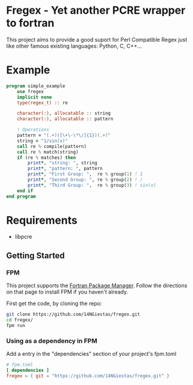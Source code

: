 # Fregex - Yet another PCRE wrapper to fortran

This project aims to provide a good suport for Perl Compatible Regex just like other 
famous existing languages: Python, C, C++...

# Example
```f90
program simple_example
    use fregex
    implicit none
    type(regex_t) :: re

    character(:), allocatable :: string
    character(:), allocatable :: pattern

    ! Operations
    pattern = "(.+)([\+\-\*\/]{1})(.+)"
    string = "1/sin(x)"
    call re % compile(pattern)
    call re % match(string)
    if (re % matches) then
        print*, "string: ", string
        print*, "pattern: ", pattern
        print*, "First Group: ",  re % group(1) ! 1
        print*, "Second Group: ", re % group(2) ! /
        print*, "Third Group: ",  re % group(3) ! sin(x)
    end if
end program
```

# Requirements
- libpcre

## Getting Started
### FPM

This project supports the [Fortran Package Manager](https://github.com/fortran-lang/fpm). Follow the directions on that page to install FPM if you haven't already.

First get the code, by cloning the repo:

```sh
git clone https://github.com/14NGiestas/fregex.git
cd fregex/
fpm run
```

### Using as a dependency in FPM

Add a entry in the "dependencies" section of your project's fpm.toml

```toml
# fpm.toml
[ dependencies ]
fregex = { git = "https://github.com/14NGiestas/fregex.git" }
```

